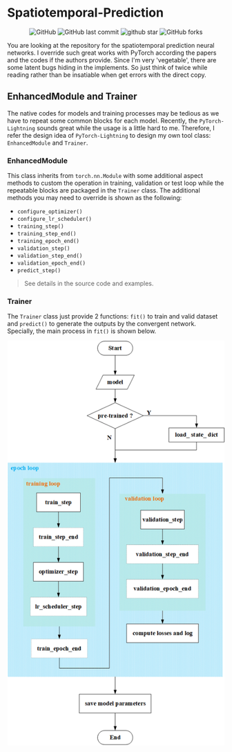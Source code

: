 # Spatiotemporal-Prediction

<p align="center">
    <img alt="GitHub" src="https://img.shields.io/github/license/dreaming-coder/Spatiotemporal-Prediction">
    <img alt="GitHub last commit" src="https://img.shields.io/github/last-commit/dreaming-coder/Spatiotemporal-Prediction">
    <img src="https://img.shields.io/github/stars/dreaming-coder/Spatiotemporal-Prediction?style=social" alt="github star"/>
    <img alt="GitHub forks" src="https://img.shields.io/github/forks/dreaming-coder/Spatiotemporal-Prediction?style=social">
</p>

You are looking at the repository for the spatiotemporal prediction neural networks. I override such great works with
PyTorch according the papers and the codes if the authors provide. Since I'm very 'vegetable', there are some latent
bugs hiding in the implements. So just think of twice while reading rather than be insatiable when get errors with the
direct copy.

## EnhancedModule and Trainer

The native codes for models and training processes may be tedious as we have to repeat some common blocks for each
model. Recently, the `PyTorch-Lightning` sounds great while the usage is a little hard to me. Therefore, I refer the
design idea of `PyTorch-Lightning` to design my own tool class: `EnhancedModule` and `Trainer`.

### EnhancedModule

This class inherits from `torch.nn.Module` with some additional aspect methods to custom the operation in training,
validation or test loop while the repeatable blocks are packaged in the `Trainer` class. The additional methods you may
need to override is shown as the following:

- `configure_optimizer()`
- `configure_lr_scheduler()`
- `training_step()`
- `training_step_end()`
- `training_epoch_end()`
- `validation_step()`
- `validation_step_end()`
- `validation_epoch_end()`
- `predict_step()`

> See details in the source code and examples.

### Trainer

The `Trainer` class just provide 2 functions: `fit()` to train and valid dataset and `predict()` to generate the outputs
by the convergent network. Specially, the main process in `fit()` is shown below.
<p align="center">
    <img src="resources/imgs/trainer-process.png" />
</p>

##         